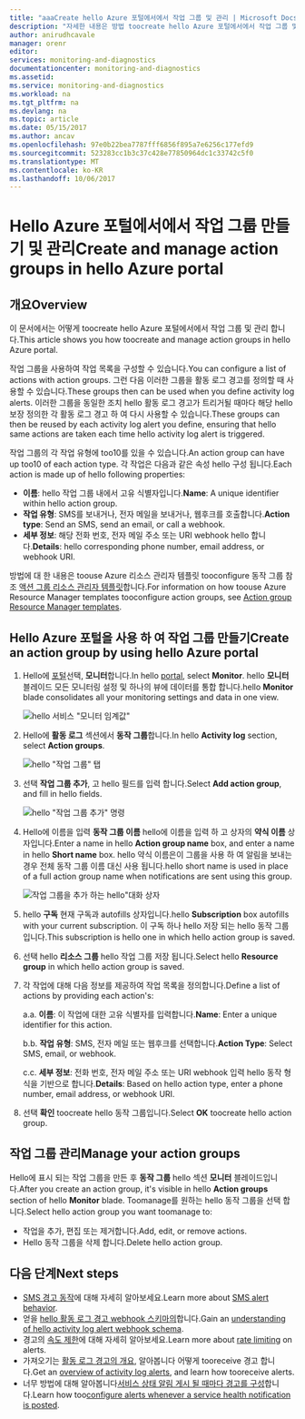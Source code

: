 ```yaml
---
title: "aaaCreate hello Azure 포털에서에서 작업 그룹 및 관리 | Microsoft Docs"
description: "자세한 내용은 방법 toocreate hello Azure 포털에서에서 작업 그룹 및 관리 합니다."
author: anirudhcavale
manager: orenr
editor: 
services: monitoring-and-diagnostics
documentationcenter: monitoring-and-diagnostics
ms.assetid: 
ms.service: monitoring-and-diagnostics
ms.workload: na
ms.tgt_pltfrm: na
ms.devlang: na
ms.topic: article
ms.date: 05/15/2017
ms.author: ancav
ms.openlocfilehash: 97e0b22bea7787fff6856f895a7e6256c177efd9
ms.sourcegitcommit: 523283cc1b3c37c428e77850964dc1c33742c5f0
ms.translationtype: MT
ms.contentlocale: ko-KR
ms.lasthandoff: 10/06/2017
---
```

# <a name="create-and-manage-action-groups-in-hello-azure-portal"></a><span data-ttu-id="7db22-103">Hello Azure 포털에서에서 작업 그룹 만들기 및 관리</span><span class="sxs-lookup"><span data-stu-id="7db22-103">Create and manage action groups in hello Azure portal</span></span>
## <a name="overview"></a><span data-ttu-id="7db22-104">개요</span><span class="sxs-lookup"><span data-stu-id="7db22-104">Overview</span></span> ##
<span data-ttu-id="7db22-105">이 문서에서는 어떻게 toocreate hello Azure 포털에서에서 작업 그룹 및 관리 합니다.</span><span class="sxs-lookup"><span data-stu-id="7db22-105">This article shows you how toocreate and manage action groups in hello Azure portal.</span></span>

<span data-ttu-id="7db22-106">작업 그룹을 사용하여 작업 목록을 구성할 수 있습니다.</span><span class="sxs-lookup"><span data-stu-id="7db22-106">You can configure a list of actions with action groups.</span></span> <span data-ttu-id="7db22-107">그런 다음 이러한 그룹을 활동 로그 경고를 정의할 때 사용할 수 있습니다.</span><span class="sxs-lookup"><span data-stu-id="7db22-107">These groups then can be used when you define activity log alerts.</span></span> <span data-ttu-id="7db22-108">이러한 그룹을 동일한 조치 hello 활동 로그 경고가 트리거될 때마다 해당 hello 보장 정의한 각 활동 로그 경고 하 여 다시 사용할 수 있습니다.</span><span class="sxs-lookup"><span data-stu-id="7db22-108">These groups can then be reused by each activity log alert you define, ensuring that hello same actions are taken each time hello activity log alert is triggered.</span></span>

<span data-ttu-id="7db22-109">작업 그룹의 각 작업 유형에 too10를 있을 수 있습니다.</span><span class="sxs-lookup"><span data-stu-id="7db22-109">An action group can have up too10 of each action type.</span></span> <span data-ttu-id="7db22-110">각 작업은 다음과 같은 속성 hello 구성 됩니다.</span><span class="sxs-lookup"><span data-stu-id="7db22-110">Each action is made up of hello following properties:</span></span>

* <span data-ttu-id="7db22-111">**이름**: hello 작업 그룹 내에서 고유 식별자입니다.</span><span class="sxs-lookup"><span data-stu-id="7db22-111">**Name**: A unique identifier within hello action group.</span></span>  
* <span data-ttu-id="7db22-112">**작업 유형**: SMS를 보내거나, 전자 메일을 보내거나, 웹후크를 호출합니다.</span><span class="sxs-lookup"><span data-stu-id="7db22-112">**Action type**: Send an SMS, send an email, or call a webhook.</span></span>  
* <span data-ttu-id="7db22-113">**세부 정보**: 해당 전화 번호, 전자 메일 주소 또는 URI webhook hello 합니다.</span><span class="sxs-lookup"><span data-stu-id="7db22-113">**Details**: hello corresponding phone number, email address, or webhook URI.</span></span>

<span data-ttu-id="7db22-114">방법에 대 한 내용은 toouse Azure 리소스 관리자 템플릿 tooconfigure 동작 그룹 참조 [액션 그룹 리소스 관리자 템플릿](monitoring-create-action-group-with-resource-manager-template.md)합니다.</span><span class="sxs-lookup"><span data-stu-id="7db22-114">For information on how toouse Azure Resource Manager templates tooconfigure action groups, see [Action group Resource Manager templates](monitoring-create-action-group-with-resource-manager-template.md).</span></span>

## <a name="create-an-action-group-by-using-hello-azure-portal"></a><span data-ttu-id="7db22-115">Hello Azure 포털을 사용 하 여 작업 그룹 만들기</span><span class="sxs-lookup"><span data-stu-id="7db22-115">Create an action group by using hello Azure portal</span></span> ##
1. <span data-ttu-id="7db22-116">Hello에 [포털](https://portal.azure.com)선택, **모니터**합니다.</span><span class="sxs-lookup"><span data-stu-id="7db22-116">In hello [portal](https://portal.azure.com), select **Monitor**.</span></span> <span data-ttu-id="7db22-117">hello **모니터** 블레이드 모든 모니터링 설정 및 하나의 뷰에 데이터를 통합 합니다.</span><span class="sxs-lookup"><span data-stu-id="7db22-117">hello **Monitor** blade consolidates all your monitoring settings and data in one view.</span></span>

    ![hello 서비스 "모니터 임계값"](./media/monitoring-action-groups/home-monitor.png)
2. <span data-ttu-id="7db22-119">Hello에 **활동 로그** 섹션에서 **동작 그룹**합니다.</span><span class="sxs-lookup"><span data-stu-id="7db22-119">In hello **Activity log** section, select **Action groups**.</span></span>

    ![hello "작업 그룹" 탭](./media/monitoring-action-groups/action-groups-blade.png)
3. <span data-ttu-id="7db22-121">선택 **작업 그룹 추가**, 고 hello 필드를 입력 합니다.</span><span class="sxs-lookup"><span data-stu-id="7db22-121">Select **Add action group**, and fill in hello fields.</span></span>

    ![hello "작업 그룹 추가" 명령](./media/monitoring-action-groups/add-action-group.png)
4. <span data-ttu-id="7db22-123">Hello에 이름을 입력 **동작 그룹 이름** hello에 이름을 입력 하 고 상자의 **약식 이름** 상자입니다.</span><span class="sxs-lookup"><span data-stu-id="7db22-123">Enter a name in hello **Action group name** box, and enter a name in hello **Short name** box.</span></span> <span data-ttu-id="7db22-124">hello 약식 이름은이 그룹을 사용 하 여 알림을 보내는 경우 전체 동작 그룹 이름 대신 사용 됩니다.</span><span class="sxs-lookup"><span data-stu-id="7db22-124">hello short name is used in place of a full action group name when notifications are sent using this group.</span></span>

      ![작업 그룹을 추가 하는 hello"대화 상자](./media/monitoring-action-groups/action-group-define.png)

5. <span data-ttu-id="7db22-126">hello **구독** 현재 구독과 autofills 상자입니다.</span><span class="sxs-lookup"><span data-stu-id="7db22-126">hello **Subscription** box autofills with your current subscription.</span></span> <span data-ttu-id="7db22-127">이 구독 하나 hello 저장 되는 hello 동작 그룹입니다.</span><span class="sxs-lookup"><span data-stu-id="7db22-127">This subscription is hello one in which hello action group is saved.</span></span>

6. <span data-ttu-id="7db22-128">선택 hello **리소스 그룹** hello 작업 그룹 저장 됩니다.</span><span class="sxs-lookup"><span data-stu-id="7db22-128">Select hello **Resource group** in which hello action group is saved.</span></span>

7. <span data-ttu-id="7db22-129">각 작업에 대해 다음 정보를 제공하여 작업 목록을 정의합니다.</span><span class="sxs-lookup"><span data-stu-id="7db22-129">Define a list of actions by providing each action's:</span></span>

    <span data-ttu-id="7db22-130">a.</span><span class="sxs-lookup"><span data-stu-id="7db22-130">a.</span></span> <span data-ttu-id="7db22-131">**이름**: 이 작업에 대한 고유 식별자를 입력합니다.</span><span class="sxs-lookup"><span data-stu-id="7db22-131">**Name**: Enter a unique identifier for this action.</span></span>

    <span data-ttu-id="7db22-132">b.</span><span class="sxs-lookup"><span data-stu-id="7db22-132">b.</span></span> <span data-ttu-id="7db22-133">**작업 유형**: SMS, 전자 메일 또는 웹후크를 선택합니다.</span><span class="sxs-lookup"><span data-stu-id="7db22-133">**Action Type**: Select SMS, email, or webhook.</span></span>

    <span data-ttu-id="7db22-134">c.</span><span class="sxs-lookup"><span data-stu-id="7db22-134">c.</span></span> <span data-ttu-id="7db22-135">**세부 정보**: 전화 번호, 전자 메일 주소 또는 URI webhook 입력 hello 동작 형식을 기반으로 합니다.</span><span class="sxs-lookup"><span data-stu-id="7db22-135">**Details**: Based on hello action type, enter a phone number, email address, or webhook URI.</span></span>

8. <span data-ttu-id="7db22-136">선택 **확인** toocreate hello 동작 그룹입니다.</span><span class="sxs-lookup"><span data-stu-id="7db22-136">Select **OK** toocreate hello action group.</span></span>

## <a name="manage-your-action-groups"></a><span data-ttu-id="7db22-137">작업 그룹 관리</span><span class="sxs-lookup"><span data-stu-id="7db22-137">Manage your action groups</span></span> ##
<span data-ttu-id="7db22-138">Hello에 표시 되는 작업 그룹을 만든 후 **동작 그룹** hello 섹션 **모니터** 블레이드입니다.</span><span class="sxs-lookup"><span data-stu-id="7db22-138">After you create an action group, it's visible in hello **Action groups** section of hello **Monitor** blade.</span></span> <span data-ttu-id="7db22-139">Toomanage를 원하는 hello 동작 그룹을 선택 합니다.</span><span class="sxs-lookup"><span data-stu-id="7db22-139">Select hello action group you want toomanage to:</span></span>

* <span data-ttu-id="7db22-140">작업을 추가, 편집 또는 제거합니다.</span><span class="sxs-lookup"><span data-stu-id="7db22-140">Add, edit, or remove actions.</span></span>
* <span data-ttu-id="7db22-141">Hello 동작 그룹을 삭제 합니다.</span><span class="sxs-lookup"><span data-stu-id="7db22-141">Delete hello action group.</span></span>

## <a name="next-steps"></a><span data-ttu-id="7db22-142">다음 단계</span><span class="sxs-lookup"><span data-stu-id="7db22-142">Next steps</span></span> ##
* <span data-ttu-id="7db22-143">[SMS 경고 동작](monitoring-sms-alert-behavior.md)에 대해 자세히 알아보세요.</span><span class="sxs-lookup"><span data-stu-id="7db22-143">Learn more about [SMS alert behavior](monitoring-sms-alert-behavior.md).</span></span>  
* <span data-ttu-id="7db22-144">얻을 [hello 활동 로그 경고 webhook 스키마의](monitoring-activity-log-alerts-webhook.md)합니다.</span><span class="sxs-lookup"><span data-stu-id="7db22-144">Gain an [understanding of hello activity log alert webhook schema](monitoring-activity-log-alerts-webhook.md).</span></span>  
* <span data-ttu-id="7db22-145">경고의 [속도 제한](monitoring-alerts-rate-limiting.md)에 대해 자세히 알아보세요.</span><span class="sxs-lookup"><span data-stu-id="7db22-145">Learn more about [rate limiting](monitoring-alerts-rate-limiting.md) on alerts.</span></span> 
* <span data-ttu-id="7db22-146">가져오기는 [활동 로그 경고의 개요](monitoring-overview-alerts.md), 알아봅니다 어떻게 tooreceive 경고 합니다.</span><span class="sxs-lookup"><span data-stu-id="7db22-146">Get an [overview of activity log alerts](monitoring-overview-alerts.md), and learn how tooreceive alerts.</span></span>  
* <span data-ttu-id="7db22-147">너무 방법에 대해 알아봅니다[서비스 상태 알림 게시 될 때마다 경고를 구성](monitoring-activity-log-alerts-on-service-notifications.md)합니다.</span><span class="sxs-lookup"><span data-stu-id="7db22-147">Learn how too[configure alerts whenever a service health notification is posted](monitoring-activity-log-alerts-on-service-notifications.md).</span></span>

